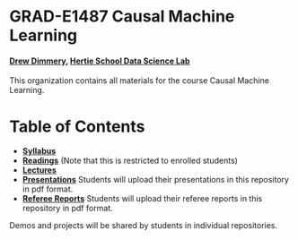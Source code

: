 # GRAD-E1487 Causal Machine Learning
#### [Drew Dimmery](https://ddimmery.com), [Hertie School Data Science Lab](https://www.hertie-school.org/en/datasciencelab)

This organization contains all materials for the course Causal Machine Learning.

# Table of Contents

* [**Syllabus**](https://github.com/causalml-fall25/syllabus)
* [**Readings**](https://github.com/causalml-fall25/readings) (Note that this is restricted to enrolled students)
* [**Lectures**](https://github.com/causalml-fall25/lecture-slides)
* [**Presentations**](https://github.com/causalml-fall25/presentations) Students will upload their presentations in this repository in pdf format.
* [**Referee Reports**](https://github.com/causalml-fall25/referee-reports) Students will upload their referee reports in this repository in pdf format.

Demos and projects will be shared by students in individual repositories.
